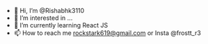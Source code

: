 - 👋 Hi, I’m @Rishabhk3110
- 👀 I’m interested in ...
- 🌱 I’m currently learning React JS
- 📫 How to reach me rockstark619@gmail.com or Insta @frostt_r3

<!---
Rishabhk3110/Rishabhk3110 is a ✨ special ✨ repository because its `README.md` (this file) appears on your GitHub profile.
You can click the Preview link to take a look at your changes.
--->
